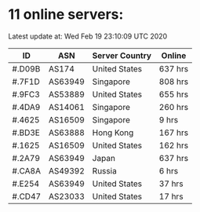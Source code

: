 # 11 online servers:

Latest update at: Wed Feb 19 23:10:09 UTC 2020

| ID | ASN | Server Country | Online |
| -- | --- | -------------- | ------ |
| #.D09B | AS174 | United States | 637 hrs |
| #.7F1D | AS63949 | Singapore | 808 hrs |
| #.9FC3 | AS53889 | United States | 655 hrs |
| #.4DA9 | AS14061 | Singapore | 260 hrs |
| #.4625 | AS16509 | Singapore | 9 hrs |
| #.BD3E | AS63888 | Hong Kong | 167 hrs |
| #.1625 | AS16509 | United States | 162 hrs |
| #.2A79 | AS63949 | Japan | 637 hrs |
| #.CA8A | AS49392 | Russia | 6 hrs |
| #.E254 | AS63949 | United States | 37 hrs |
| #.CD47 | AS23033 | United States | 17 hrs |

